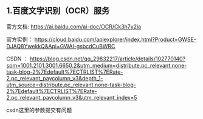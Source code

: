## 1.百度文字识别（OCR）服务

官方文档: https://ai.baidu.com/ai-doc/OCR/Ck3h7y2ia



官方实例： https://cloud.baidu.com/apiexplorer/index.html?Product=GWSE-DJAQ8YwekkQ&Api=GWAI-gsbcdCuBWRC



CSDN ： https://blog.csdn.net/qq_29832217/article/details/102770140?spm=1001.2101.3001.6650.2&utm_medium=distribute.pc_relevant.none-task-blog-2%7Edefault%7ECTRLIST%7ERate-2.pc_relevant_paycolumn_v3&depth_1-utm_source=distribute.pc_relevant.none-task-blog-2%7Edefault%7ECTRLIST%7ERate-2.pc_relevant_paycolumn_v3&utm_relevant_index=5

csdn这里的参数提交有问题